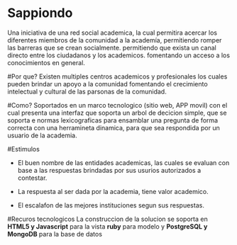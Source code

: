 # Sappiondo

Una iniciativa de una red social academica, la cual permitira acercar los diferentes miembros de la comunidad a la academía, permitiendo romper las barreras que se crean socialmente. permitiendo que exista un canal directo entre los ciudadanos  y los academicos. fomentando un acceso a
los conocimientos en general.

#Por que?
Existen multiples centros academicos y profesionales los cuales pueden brindar un apoyo a la comunidad fomentando el crecimiento intelectual y cultural de las parsonas  de la comunidad.

#Como?
Soportados en un marco tecnologico (sitio web, APP movil) con el cual presenta una interfaz que soporta un arbol de decicion simple, que se soporta e normas lexicograficas para ensamblar una pregunta de forma correcta con una herramineta dinamica, para que sea respondida por un usuario de la academia.

#Estimulos

*  El buen nombre de las entidades academicas, las cuales se evaluan con base a las respuestas brindadas por sus usurios autorizados a contestar.

*  La respuesta al ser dada por la academia, tiene valor academico.

*  El escalafon de las mejores instituciones segun sus respuestas.


#Recuros tecnologicos
La construccion de la solucion se soporta en **HTML5 y Javascript** para la vista **ruby** para modelo y **PostgreSQL y MongoDB** para la base de datos


